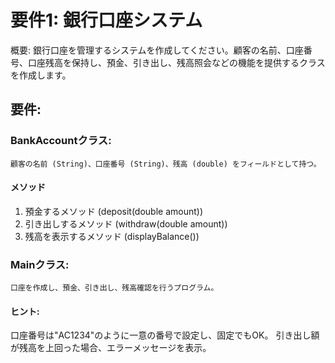 # 要件1: 銀行口座システム
概要: 
銀行口座を管理するシステムを作成してください。顧客の名前、口座番号、口座残高を保持し、預金、引き出し、残高照会などの機能を提供するクラスを作成します。

## 要件:
### BankAccountクラス:
    顧客の名前 (String)、口座番号 (String)、残高 (double) をフィールドとして持つ。
#### メソッド
1. 預金するメソッド (deposit(double amount))
2. 引き出しするメソッド (withdraw(double amount))
3. 残高を表示するメソッド (displayBalance())

### Mainクラス:
    口座を作成し、預金、引き出し、残高確認を行うプログラム。

#### ヒント:
口座番号は"AC1234"のように一意の番号で設定し、固定でもOK。
引き出し額が残高を上回った場合、エラーメッセージを表示。